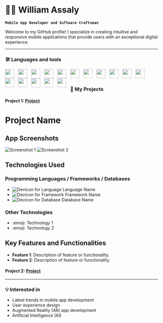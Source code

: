 # 🧑‍💻 William Assaly

**`Mobile App Developer and Software Craftsman`**

Welcome to my GitHub profile! I specialize in creating intuitive and responsive mobile applications that provide users with an exceptional digital experience.

---
### 🛠️ Languages and tools
<img align="left" lat="Java" width="30px" style="padding-right:10px;" src="https://cdn.jsdelivr.net/gh/devicons/devicon/icons/java/java-original.svg" />
<img align="left" lat="Java" width="30px" style="padding-right:10px;" src="https://cdn.jsdelivr.net/gh/devicons/devicon/icons/swift/swift-original.svg" />
<img align="left" lat="Java" width="30px" style="padding-right:10px;" src="https://cdn.jsdelivr.net/gh/devicons/devicon/icons/react/react-original.svg" />
<img align="left" lat="Java" width="30px" style="padding-right:10px;" src="https://cdn.jsdelivr.net/gh/devicons/devicon/icons/flutter/flutter-original.svg" />
<img align="left" lat="Java" width="30px" style="padding-right:10px;" src="https://cdn.jsdelivr.net/gh/devicons/devicon/icons/javascript/javascript-original.svg" />
<img align="left" lat="Java" width="30px" style="padding-right:10px;" src="https://cdn.jsdelivr.net/gh/devicons/devicon/icons/nodejs/nodejs-original.svg" />
<img align="left" lat="Java" width="30px" style="padding-right:10px;" src="https://cdn.jsdelivr.net/gh/devicons/devicon/icons/mysql/mysql-original.svg" />
<img align="left" lat="Java" width="30px" style="padding-right:10px;" src="https://cdn.jsdelivr.net/gh/devicons/devicon/icons/sqlite/sqlite-original.svg" />
<img align="left" lat="Java" width="30px" style="padding-right:10px;" src="https://cdn.jsdelivr.net/gh/devicons/devicon/icons/mongodb/mongodb-original-wordmark.svg" />
<img align="left" lat="Java" width="30px" style="padding-right:10px;" src="https://cdn.jsdelivr.net/gh/devicons/devicon/icons/vuejs/vuejs-original-wordmark.svg" />
<img align="left" lat="Java" width="30px" style="padding-right:10px;" src="https://cdn.jsdelivr.net/gh/devicons/devicon/icons/html5/html5-original.svg" />
<img align="left" lat="Java" width="30px" style="padding-right:10px;" src="https://cdn.jsdelivr.net/gh/devicons/devicon/icons/css3/css3-original.svg" />
<img align="left" lat="Java" width="30px" style="padding-right:10px;" src="https://cdn.jsdelivr.net/gh/devicons/devicon/icons/tailwindcss/tailwindcss-plain.svg" />
<img align="left" lat="Java" width="30px" style="padding-right:10px;" src="https://cdn.jsdelivr.net/gh/devicons/devicon/icons/python/python-original.svg" />
<img align="left" lat="Java" width="30px" style="padding-right:10px;" src="https://cdn.jsdelivr.net/gh/devicons/devicon/icons/xcode/xcode-original.svg" />
<img align="left" lat="Java" width="30px" style="padding-right:10px;" src="https://cdn.jsdelivr.net/gh/devicons/devicon/icons/androidstudio/androidstudio-original.svg" />
<!--<img align="left" lat="Java" width="30px" style="padding-right:10px;" src="https://cdn.jsdelivr.net/gh/devicons/devicon/icons/tensorflow/tensorflow-original.svg" />
<img align="left" lat="Java" width="30px" style="padding-right:10px;" src="https://cdn.jsdelivr.net/gh/devicons/devicon/icons/express/express-original-wordmark.svg" /> -->
<br />


#

### 🚀 My Projects

#### Project 1: [Project](link-to-live-project-or-marketplace)
<!-- ![Project 1 Screenshot](link-to-image)
A brief description of what the project does and the technologies used. -->
# Project Name

## App Screenshots
![Screenshot 1](url-to-screenshot)
![Screenshot 2](url-to-screenshot)
<!-- Add as many screenshots as needed -->

## Technologies Used
### Programming Languages / Frameworks / Databases
- ![Devicon for Language](url-to-devicon) Language Name
- ![Devicon for Framework](url-to-devicon) Framework Name
- ![Devicon for Database](url-to-devicon) Database Name
<!-- Repeat for each technology -->

### Other Technologies
- :emoji: Technology 1
- :emoji: Technology 2
<!-- Use GitHub markdown emojis or images -->

## Key Features and Functionalities
- **Feature 1**: Description of feature or functionality.
- **Feature 2**: Description of feature or functionality.
<!-- Repeat for additional features -->


#### Project 2: [Project](link-to-project-repo)
<!--![Project 2 Screenshot](link-to-image)
Short explanation of the project, challenges faced, and solutions provided. -->

<!-- Repeat for additional projects -->

---


### 💡 Interested in
- Latest trends in mobile app development
- User experience design
- Augmented Reality (AR) app development
- Artificial Intelligence (AI)


<!-- Optional sections could include 'Certifications', 'Education', 'Testimonials', or 'Featured In'. -->


<!--
**WillAssaly/WillAssaly** is a ✨ _special_ ✨ repository because its `README.md` (this file) appears on your GitHub profile.

Here are some ideas to get you started:

- 🔭 I’m currently working on ...
- 🌱 I’m currently learning ...
- 👯 I’m looking to collaborate on ...
- 🤔 I’m looking for help with ...
- 💬 Ask me about ...
- 📫 How to reach me: ...
- 😄 Pronouns: ...
- ⚡ Fun fact: ...
-->
